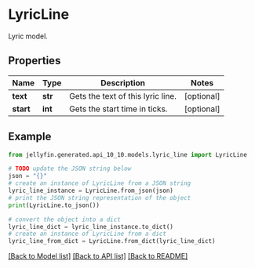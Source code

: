 # LyricLine

Lyric model.

## Properties

Name | Type | Description | Notes
------------ | ------------- | ------------- | -------------
**text** | **str** | Gets the text of this lyric line. | [optional] 
**start** | **int** | Gets the start time in ticks. | [optional] 

## Example

```python
from jellyfin.generated.api_10_10.models.lyric_line import LyricLine

# TODO update the JSON string below
json = "{}"
# create an instance of LyricLine from a JSON string
lyric_line_instance = LyricLine.from_json(json)
# print the JSON string representation of the object
print(LyricLine.to_json())

# convert the object into a dict
lyric_line_dict = lyric_line_instance.to_dict()
# create an instance of LyricLine from a dict
lyric_line_from_dict = LyricLine.from_dict(lyric_line_dict)
```
[[Back to Model list]](README.md#documentation-for-models) [[Back to API list]](README.md#documentation-for-api-endpoints) [[Back to README]](README.md)


